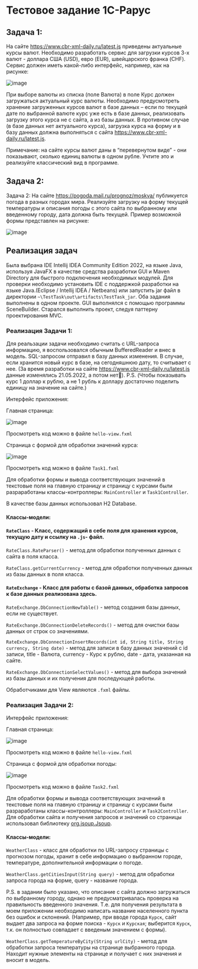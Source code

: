 # Тестовое задание 1C-Рарус  

  ## Задача 1: 
  
  На сайте https://www.cbr-xml-daily.ru/latest.js приведены актуальные курсы валют. Необходимо разработать сервис для загрузки курсов 3-х валют - доллара США (USD), евро (EUR), швейцарского франка (CHF). Сервис должен иметь какой-либо интерфейс, например, как на рисунке:
    
  ![image](https://user-images.githubusercontent.com/78544835/169830862-9654d2c0-bf51-4fb6-9997-2d7bddd02d02.png)

  При выборе валюты из списка (поле Валюта) в поле Курс должен загружаться актуальный курс валюты. Необходимо предусмотреть хранение загруженных курсов валют в базе данных – если по текущей дате по выбранной валюте курс уже есть в базе данных, реализовать загрузку этого курса не с сайта, а из базы данных. В противном случае (в базе данных нет актуального курса), загрузка курса на форму и в базу данных должна выполняться с сайта https://www.cbr-xml-daily.ru/latest.js. 
  
  Примечание: на сайте курсы валют даны в “перевернутом виде” - они показывают, сколько единиц валюты в одном рубле. Учтите это и реализуйте классический вид в программе. 
  
  ## Задача 2:
  
  Задача 2: На сайте https://pogoda.mail.ru/prognoz/moskva/ публикуется погода в разных городах мира. Реализуйте загрузку на форму текущей температуры и описания погоды с этого сайта по выбранному или введенному городу, дата должна быть текущей. Пример возможной формы представлен на рисунке:
  
  ![image](https://user-images.githubusercontent.com/78544835/169832993-34575541-e3d5-4b4c-9920-237bba9679c0.png)

  ## Реализация задач
  
  Была выбрана IDE Intellij IDEA Community Edition 2022, на языке Java, используя JavaFX в качестве средства разработки GUI и Maven Directory для быстрого подключения необходимых модулей.
  Для проверки необходимо установить IDE с поддержкой разработки на языке Java.(Eclipse / Intellij IDEA / Netbeans) или запустить jar файл в директории `~\TestTask\out\artifacts\TestTask_jar`.
  Оба задания выполнены в одном проекте. GUI выполнялся с помощью программы SceneBuilder. Старался выполнить проект, следуя паттерну проектирования MVC.
  
  ### Реализация Задачи 1:
  
  Для реальзации задачи необходимо считать с URL-запроса информацию, я воспользовался обычным BufferedReader и внес в модель. SQL-запросом отправил в базу данных изменения.
  В случае, если хранится новый курс в базе, на сегодняшнюю дату, то считывает с нее. (За время разработки на сайте https://www.cbr-xml-daily.ru/latest.js данные изменялись 21.05.2022, а потом нет🙂).
  P.S. (Чтобы показывать курс 1 доллар к рублю, а не 1 рубль к доллару достаточно поделить единицу на значение на сайте.)
  
  Интерфейс приложения:
  
  Главная страница:
  
  ![image](https://user-images.githubusercontent.com/78544835/169842591-debd7428-5bf9-49dc-993d-146f40422d67.png)

  Просмотреть код можно в файле `hello-view.fxml`

  Страница с формой для обработки значений курса:
  
  ![image](https://user-images.githubusercontent.com/78544835/169850855-c9bb4450-1199-40d7-ac11-10e32091f0a9.png)

  Просмотреть код можно в файле `Task1.fxml`
  
  Для обработки формы и вывода соответствующих значений в текстовые поля на главную страницу и страницу с курсами были разраработаны классы-контроллеры: `MainController` и `Task1Controller`.
  
  В качестве базы данных использовал H2 Database.
  
  #### Классы-модели:
  
  #### `RateClass` - Класс, содержащий в себе поля для хранения курсов, текущую дату и ссылку на `.js`- файл.
 
  `RateClass.RateParser()` - метод для обработки полученных данных с сайта в поля класса.
  
  `RateClass.getCurrentCurrency` - метод для обработки полученных данных из базы данных в поля класса.
  
  #### `RateExchange` - Класс для работы с базой данных, обработка запросов к базе данных реализована здесь.
  
  `RateExchange.DbConnectionNewTable()` - метод создания базы данных, если не существует.
  
  `RateExchange.DbConnectionDeleteRecords()` - метод для очистки базы данных от строк со значениями.
  
  `RateExchange.DbConnectionInsertRecords(int id, String title, String currency, String date)` - метод для записи в базу данных значений с id записи, title - Валюта, currency - Курс к рублю, date - дата, указанная на сайте.

  `RateExchange.DbConnectionSelectValues()` - метод для выбора значений из базы данных и их получения для последующей работы.
  
  Обработчиками для View являются `.fxml` файлы. 
 
  ### Реализация Задачи 2:
  
  Интерфейс приложения:
  
  Главная страница:
  
  ![image](https://user-images.githubusercontent.com/78544835/169842591-debd7428-5bf9-49dc-993d-146f40422d67.png)

  Просмотреть код можно в файле `hello-view.fxml`

  Страница с формой для обработки погоды:
  
  ![image](https://user-images.githubusercontent.com/78544835/169849835-bb512a3a-c28e-4320-9780-be9e8d0b9553.png)
  
  Просмотреть код можно в файле `Task2.fxml`

  Для обработки формы и вывода соответствующих значений в текстовые поля на главную страницу и страницу с курсами были разраработаны классы-контроллеры: `MainController` и `Task2Controller`.
  Для обработки сайта и получения запросов и значений со страницы использовал библиотеку [org.jsoup.Jsoup](https://jsoup.org).
  
  #### Классы-модели:
  
  `WeatherClass` - класс для обработки по URL-запросу страницы с прогнозом погоды, хранит в себе информацию о выбранном городе, температуре, дополнительной информации о погоде.
  
  `WeatherClass.getCitiesInput(String query)` - метод для обработки запроса города на форме, query - название города.
  
  P.S. в задании было указано, что описание с сайта должно загружаться по выбранному городу, однако не предусматривалась проверка на правильность введенного значения.
  Т.е. для получения результата в моем приложении необходимо написать название населенного пункта без ошибок и склонений. (Например, при вводе города `Курск`, сайт выдает два запроса на форме поиска - `Курск` и `Курская`; выберится `Курск`, т.к. он полностью совпадает с введеным значением с формы).
  
  `WeatherClass.getTemperatureByCity(String urlCity)` - метод для обработки запроса температуры на странице выбранного города.
  Находит нужные элементы на странице и получает с них значения и вносит в модель.
  
